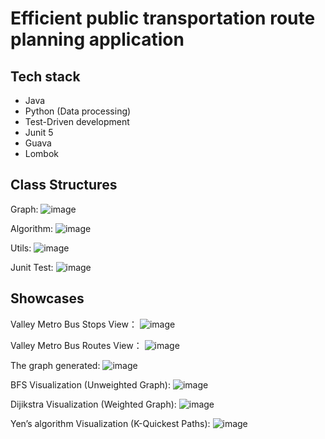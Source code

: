 # Efficient public transportation route planning application

## Tech stack
- Java
- Python (Data processing)
- Test-Driven development
- Junit 5
- Guava
- Lombok

## Class Structures

Graph:
![image](https://github.com/isep-algorithm-2021-G5/AlgorithmProject/assets/60922756/4ad9e2c0-d571-4d84-b1fc-f968a12a6b43)

Algorithm:
![image](https://github.com/isep-algorithm-2021-G5/AlgorithmProject/assets/60922756/b068c338-93b7-402e-b2cc-5c55149b78ff)

Utils:
![image](https://github.com/isep-algorithm-2021-G5/AlgorithmProject/assets/60922756/577d2dbf-2ff5-4fd2-ac76-495c9c76c888)

Junit Test:
![image](https://github.com/isep-algorithm-2021-G5/AlgorithmProject/assets/60922756/83108646-1ecf-4cb8-8a9d-ccb55c5d9790)

## Showcases

Valley Metro Bus Stops View：
![image](https://github.com/isep-algorithm-2021-G5/AlgorithmProject/assets/60922756/4e139c2b-b3db-45d6-819e-ad9b7d03e3dc)

Valley Metro Bus Routes View：
![image](https://github.com/isep-algorithm-2021-G5/AlgorithmProject/assets/60922756/4cd20b81-41e8-4eb8-a34e-2fbb6a3f0bb8)

The graph generated:
![image](https://github.com/isep-algorithm-2021-G5/AlgorithmProject/assets/60922756/98c3c969-0862-49f9-a9b5-11852b74e944)

BFS Visualization (Unweighted Graph):
![image](https://github.com/isep-algorithm-2021-G5/AlgorithmProject/assets/60922756/79160459-1030-46e4-8a6e-a60241bf8da9)

Dijikstra Visualization (Weighted Graph):
![image](https://github.com/isep-algorithm-2021-G5/AlgorithmProject/assets/60922756/980d8899-a89e-4213-a90a-980168bfcbf4)

Yen’s algorithm Visualization (K-Quickest Paths):
![image](https://github.com/isep-algorithm-2021-G5/AlgorithmProject/assets/60922756/2d6c894d-814f-4c6b-a4fc-d66893f3e8ae)

